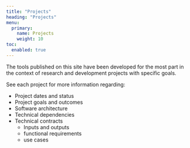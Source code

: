 ```yaml
---
title: "Projects"
heading: "Projects"
menu:
  primary:
    name: Projects
    weight: 10
toc:
  enabled: true
---
```


The tools published on this site have been developed for the most part in the context of research and development projects with specific goals.

See each project for more information regarding:

- Project dates and status
- Project goals and outcomes
- Software architecture
- Technical dependencies
- Technical contracts
  - Inputs and outputs
  - functional requirements
  - use cases

